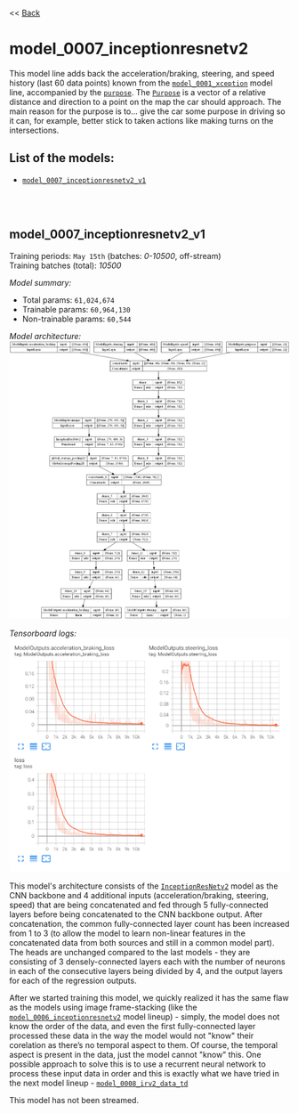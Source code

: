 << [Back](../../../)

# model_0007_inceptionresnetv2

This model line adds back the acceleration/braking, steering, and speed history (last 60 data points) known from the [`model_0001_xception`](../model_0001_xception) model line, accompanied by the [`purpose`](../project_info/purpose.md). The [`Purpose`](../project_info/purpose.md) is a vector of a relative distance and direction to a point on the map the car should approach. The main reason for the purpose is to... give the car some purpose in driving so it can, for example, better stick to taken actions like making turns on the intersections.

## List of the models:
- [`model_0007_inceptionresnetv2_v1`](#model_0007_inceptionresnetv2_v1)

<br/>
<br/>

## model_0007_inceptionresnetv2_v1

Training periods: `May 15th` (batches: *0-10500*, off-stream)  
Training batches (total): *10500*

*Model summary:*  
- Total params: `61,024,674`
- Trainable params: `60,964,130`
- Non-trainable params: `60,544`

*Model architecture:*  
![model_0007_inceptionresnetv2-0001.plot](../_media/model_0007_inceptionresnetv2-0001.plot.png)  

*Tensorboard logs:*  
![model_0007_inceptionresnetv2-0001.tb](../_media/model_0007_inceptionresnetv2-0001.tb.png)

This model's architecture consists of the [`InceptionResNetv2`](../project_info/inceptionresnetv2.md) model as the CNN backbone and 4 additional inputs (acceleration/braking, steering, speed) that are being concatenated and fed through 5 fully-connected layers before being concatenated to the CNN backbone output. After concatenation, the common fully-connected layer count has been increased from 1 to 3 (to allow the model to learn non-linear features in the concatenated data from both sources and still in a common model part). The heads are unchanged compared to the last models - they are consisting of 3 densely-connected layers each with the number of neurons in each of the consecutive layers being divided by 4, and the output layers for each of the regression outputs.

After we started training this model, we quickly realized it has the same flaw as the models using image frame-stacking (like the [`model_0006_inceptionresnetv2`](../model_0006_inceptionresnetv2) model lineup) - simply, the model does not know the order of the data, and even the first fully-connected layer processed these data in the way the model would not "know" their corelation as there’s no temporal aspect to them. Of course, the temporal aspect is present in the data, just the model cannot "know" this. One possible approach to solve this is to use a recurrent neural network to process these input data in order and this is exactly what we have tried in the next model lineup - [`model_0008_irv2_data_td`](../model_0008_irv2_data_td)

This model has not been streamed.
